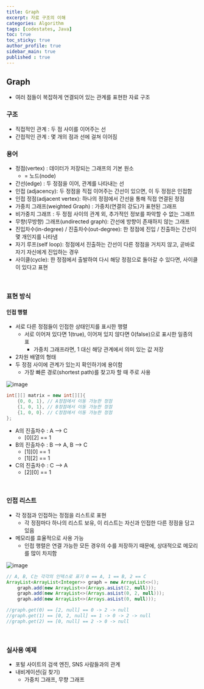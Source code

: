 ```yaml
---
title: Graph
excerpt: 자료 구조의 이해
categories: Algorithm
tags: [codestates, Java]
toc: true
toc_sticky: true
author_profile: true
sidebar_main: true
published : true
---
```


## Graph
- 여러 점들이 복잡하게 연결되어 있는 관계를 표현한 자료 구조

### 구조
- 직접적인 관계 : 두 점 사이를 이어주는 선
- 간접적인 관계 : 몇 개의 점과 선에 걸쳐 이어짐

### 용어
- 정점(vertex) : 데이터가 저장되는 그래프의 기본 원소
  - = 노드(node)
- 간선(edge) : 두 정점을 이어, 관계를 나타내는 선
- 인접 (adjacency): 두 정점을 직접 이어주는 간선이 있으면, 이 두 정점은 인접함 
- 인접 정점(adjacent vertex): 하나의 정점에서 간선을 통해 직접 연결된 정점
- 가중치 그래프(weighted Graph) : 가중치(연결의 강도)가 표현된 그래프
- 비가중치 그래프 : 두 정점 사이의 관계 외, 추가적인 정보를 파악할 수 없는 그래프
- 무향(무방향) 그래프(undirected graph): 간선에 방향이 존재하지 않는 그래프 
- 진입차수(in-degree) / 진출차수(out-degree): 한 정점에 진입 / 진출하는 간선이 몇 개인지를 나타냄
- 자기 루프(self loop): 정점에서 진출하는 간선이 다른 정점을 거치지 않고, 곧바로 자기 자신에게 진입하는 경우
- 사이클(cycle): 한 정점에서 출발하여 다시 해당 정점으로 돌아갈 수 있다면, 사이클이 있다고 표현 

<br>

### 표현 방식

#### 인접 행렬

- 서로 다른 정점들이 인접한 상태인지를 표시한 행렬
  - 서로 이어져 있다면 1(true), 이어져 있지 않다면 0(false)으로 표시한 일종의 표 
    - 가중치 그래프라면, 1 대신 해당 관계에서 의미 있는 값 저장
- 2차원 배열의 형태 
- 두 정점 사이에 관계가 있는지 확인하기에 용이함
  - 가장 빠른 경로(shortest path)를 찾고자 할 때 주로 사용

![image](https://github.com/JSooCha/JSooCha.github.io/assets/90169862/7bb8fab5-9f34-436f-9422-05d64ba865b0)

```java
int[][] matrix = new int[][]{
	{0, 0, 1}, // A정점에서 이동 가능한 정점
	{1, 0, 1}, // B정점에서 이동 가능한 정점
	{1, 0, 0}. // C정점에서 이동 가능한 정점
}; 
```
- A의 진출차수 : A —> C
  - [0][2] == 1
- B의 진출차수 : B —> A, B —> C
  - [1][0] == 1
  - [1][2] == 1
- C의 진출차수 : C —> A
  - [2][0] == 1

<br>

### 인접 리스트
- 각 정점과 인접하는 정점을 리스트로 표현
  - 각 정점마다 하나의 리스트 보유, 이 리스트는 자신과 인접한 다른 정점을 담고 있음 
- 메모리를 효율적으로 사용 가능
  - 인접 행렬은 연결 가능한 모든 경우의 수를 저장하기 때문에, 상대적으로 메모리를 많이 차지함

![image](https://github.com/JSooCha/JSooCha.github.io/assets/90169862/b2e14032-fc1f-4425-aa12-3874344706a2)

```java
// A, B, C는 각각의 인덱스로 표기 0 == A, 1 == B, 2 == C
ArrayList<ArrayList<Integer>> graph = new ArrayList<>();
    graph.add(new ArrayList<>(Arrays.asList(2, null)));
    graph.add(new ArrayList<>(Arrays.asList(0, 2, null)));
    graph.add(new ArrayList<>(Arrays.asList(0, null)));

//graph.get(0) == [2, null] == 0 -> 2 -> null
//graph.get(1) == [0, 2, null] == 1 -> 0 -> 2 -> null
//graph.get(2) == [0, null] == 2 -> 0 -> null
```

<br>

### 실사용 예제
- 포털 사이트의 검색 엔진, SNS 사람들과의 관계 
- 내비게이션(길 찾기) 
  - 가중치 그래프, 무향 그래프


